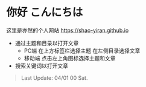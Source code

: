 # 你好 こんにちは

这里是亦然的个人网站 <https://shao-yiran.github.io>

- 通过主题和目录以打开文章
    - PC端 在上方标签栏选择主题 在左侧目录选择文章
    - 移动端 点击左上角图标选择主题和文章
- 搜索关键词以打开文章

> Last Update: 04/01 00 Sat.